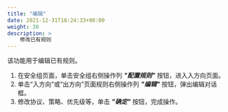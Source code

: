 ```yaml
---
title: "编辑"
date: 2021-12-31T16:24:33+08:00
weight: 30
description: >
    修改已有规则
---
```


该功能用于编辑已有规则。

1. 在安全组页面，单击安全组右侧操作列 **_"配置规则"_** 按钮，进入入方向页面。
2. 单击“入方向”或“出方向”页面规则右侧操作列 **_"编辑"_** 按钮，弹出编辑对话框。
3. 修改协议、策略、优先级等，单击 **_"确定"_** 按钮，完成操作。